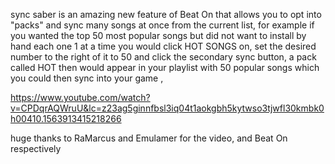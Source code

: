 sync saber is an amazing new feature of Beat On that allows you to opt into "packs" and sync many songs at once from the current list, for example if you wanted the top 50 most popular songs but did not want to install by hand each one 1 at a time you would click HOT SONGS  on, set the desired number to the right of it to 50 and click the secondary sync button, a pack called HOT then would appear in your playlist with 50 popular songs which you could then sync into your game , 


https://www.youtube.com/watch?v=CPDqrAQWruU&lc=z23ag5ginnfbsl3iq04t1aokgbh5kytwso3tjwfl30kmbk0h00410.1563913415218266

huge thanks to RaMarcus and Emulamer  for the video, and Beat On respectively